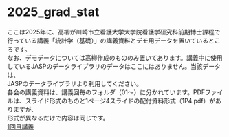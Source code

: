 # 2025_grad_stat
ここは2025年に、高柳が川崎市立看護大学大学院看護学研究科前期博士課程で行っている講義「統計学（基礎）」の講義資料とデモ用データを置いているところです。</br>
なお、デモデータについては高柳作成のもののみ置いてあります。講義中に使用しているJASPのデータライブラリのデータはここにはありません。当該データは、</br>JASPのデータライブラリより利用してください。</br>
各会の講義資料は、講義回毎のフォルダ（01～）に分かれています。PDFファイルは、スライド形式のものと1ページ4スライドの配付資料形式（1P4.pdf）がありますが、</br>形式が異なるだけで内容は同じです。</br>
[1回目講義](https://github.com/kerokerodasu-collab/2025_grad_stat/blob/a80d83d6c27dd6f0e5dacfc1f42e38ab10e4c0c5/README.md)
